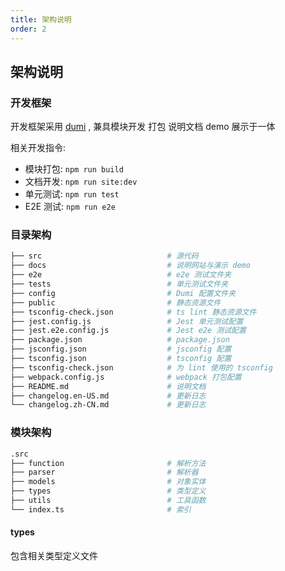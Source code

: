 ```yaml
---
title: 架构说明
order: 2
---
```


## 架构说明

### 开发框架

开发框架采用 [dumi](https://d.umi.org) , 兼具模块开发 打包 说明文档 demo 展示于一体

相关开发指令:

- 模块打包: `npm run build`
- 文档开发: `npm run site:dev`
- 单元测试: `npm run test`
- E2E 测试: `npm run e2e`

### 目录架构

```bash
├── src                            # 源代码
├── docs                           # 说明网站与演示 demo
├── e2e                            # e2e 测试文件夹
├── tests                          # 单元测试文件夹
├── config                         # Dumi 配置文件夹
├── public                         # 静态资源文件
├── tsconfig-check.json            # ts lint 静态资源文件
├── jest.config.js                 # Jest 单元测试配置
├── jest.e2e.config.js             # Jest e2e 测试配置
├── package.json                   # package.json
├── jsconfig.json                  # jsconfig 配置
├── tsconfig.json                  # tsconfig 配置
├── tsconfig-check.json            # 为 lint 使用的 tsconfig
├── webpack.config.js              # webpack 打包配置
├── README.md                      # 说明文档
├── changelog.en-US.md             # 更新日志
└── changelog.zh-CN.md             # 更新日志
```

### 模块架构

```bash
.src
├── function                       # 解析方法
├── parser                         # 解析器
├── models                         # 对象实体
├── types                          # 类型定义
├── utils                          # 工具函数
└── index.ts                       # 索引
```

#### types

包含相关类型定义文件
